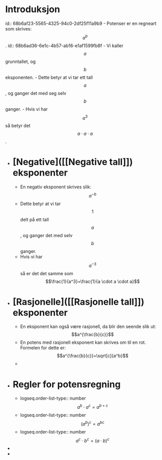 # Introduksjon
id:: 68b6af23-5565-4325-94c0-2df25f11a9b9
	- Potenser er en regneart som skrives: $$a^b$$.
	  id:: 68b6ad36-6e1c-4b57-ab16-e1af1599fb8f
	- Vi kaller $$a$$ grunntallet, og $$b$$ eksponenten.
	- Dette  betyr at vi tar ett tall $$a$$, og ganger det med seg selv $$b$$ ganger.
	- Hvis vi har $$a^3$$ så betyr det $$a\cdot a \cdot a$$.
- # [Negative]([[Negative tall]]) eksponenter
	- En negativ eksponent skrives slik: $$a^{-b}$$
	- Dette betyr at vi tar $$1$$ delt på ett tall $$a$$, og ganger det med selv $$b$$ ganger.
	- Hvis vi har $$a^{-3}$$ så er det det samme som $$\frac{1}{a^3}=\frac{1}{a \cdot a \cdot a}$$
- # [Rasjonelle]([[Rasjonelle tall]]) eksponenter
	- En eksponent kan også være rasjonell, da blir den seende slik ut: $$a^{\frac{b}{c}}$$
	- En potens med rasjonell eksponent kan skrives om til en rot. Formelen for dette er: $$a^{\frac{b}{c}}=\sqrt[c]{a^b}$$
	-
- # Regler for potensregning
	- logseq.order-list-type:: number
	  $$a^{b} \cdot a^c=a^{b+c}$$
	- logseq.order-list-type:: number
	  $$(a^b)^c=a^{bc}$$
	- logseq.order-list-type:: number
	  $$a^c\cdot b^c=(a\cdot b)^c$$
-
-